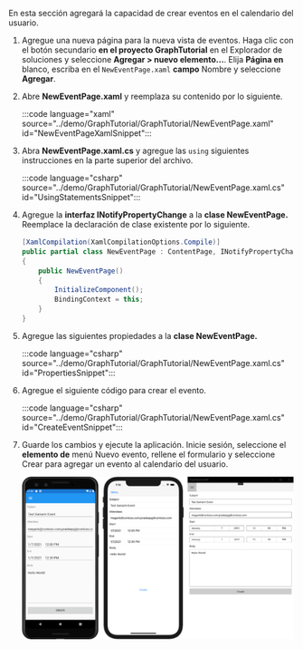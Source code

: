 <!-- markdownlint-disable MD002 MD041 -->

En esta sección agregará la capacidad de crear eventos en el calendario del usuario.

1. Agregue una nueva página para la nueva vista de eventos. Haga clic con el botón secundario **en el proyecto GraphTutorial** en el Explorador de soluciones y seleccione **Agregar > nuevo elemento...**. Elija **Página en** blanco, escriba en el `NewEventPage.xaml` **campo** Nombre y seleccione **Agregar**.

1. Abre **NewEventPage.xaml** y reemplaza su contenido por lo siguiente.

    :::code language="xaml" source="../demo/GraphTutorial/GraphTutorial/NewEventPage.xaml" id="NewEventPageXamlSnippet":::

1. Abra **NewEventPage.xaml.cs** y agregue las `using` siguientes instrucciones en la parte superior del archivo.

    :::code language="csharp" source="../demo/GraphTutorial/GraphTutorial/NewEventPage.xaml.cs" id="UsingStatementsSnippet":::

1. Agregue la **interfaz INotifyPropertyChange** a la **clase NewEventPage.** Reemplace la declaración de clase existente por lo siguiente.

    ```csharp
    [XamlCompilation(XamlCompilationOptions.Compile)]
    public partial class NewEventPage : ContentPage, INotifyPropertyChanged
    {
        public NewEventPage()
        {
            InitializeComponent();
            BindingContext = this;
        }
    }
    ```

1. Agregue las siguientes propiedades a la **clase NewEventPage.**

    :::code language="csharp" source="../demo/GraphTutorial/GraphTutorial/NewEventPage.xaml.cs" id="PropertiesSnippet":::

1. Agregue el siguiente código para crear el evento.

    :::code language="csharp" source="../demo/GraphTutorial/GraphTutorial/NewEventPage.xaml.cs" id="CreateEventSnippet":::

1. Guarde los cambios y ejecute la aplicación. Inicie sesión, seleccione el **elemento de** menú Nuevo  evento, rellene el formulario y seleccione Crear para agregar un evento al calendario del usuario.

    ![Captura de pantalla de la nueva página de eventos](images/new-event-page.png)
